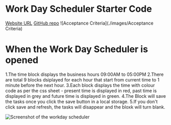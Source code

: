 # Work Day Scheduler Starter Code
[Website URL]()
[GitHub repo]()
![Acceptance Criteria](./images/Acceptance Criteria)

# When the Work Day Scheduler is opened
1.The time block displays the business hours 09:00AM to 05:00PM
2.There are total 9 blocks dsiplayed for each hour that start from current time to 1 minute before the next hour.
3.Each block displays the time with colour code as per the css sheet - present time is displayed in red, past time is displayed in grey and future time is displayed in green.
4.The Block will save the tasks once you click the save button in a local storage.
5.If you don't click save and refresh, the tasks will disappear and the bloxk will turn blank.

![Screenshot of the workday scheduler](./images/screenshot)